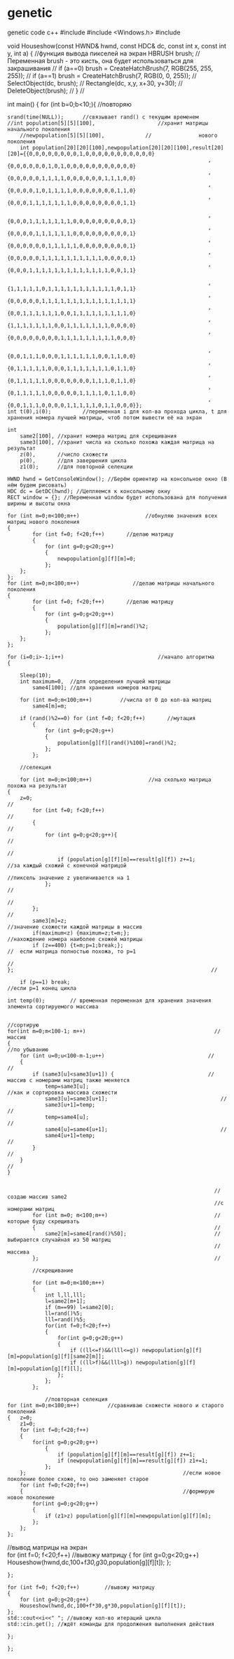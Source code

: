 # genetic
genetic code c++
#include <iostream>
#include <Windows.h>
#include <ctime>

 
void Houseshow(const HWND& hwnd, const HDC& dc, const int x, const int y, int a) {				//функция вывода пикселей на экран
	HBRUSH brush; //Переменная brush - это кисть, она будет использоваться для закрашивания		//
	if (a==0) brush = CreateHatchBrush(7, RGB(255, 255, 255));									//
	if (a==1) brush = CreateHatchBrush(7, RGB(0, 0, 255));										//
	SelectObject(dc, brush);																	//
	Rectangle(dc, x,y,  x+30,  y+30);															//
	DeleteObject(brush);																		//
}																								//

int main() {
	for (int b=0;b<10;){       //повторяю

	srand(time(NULL));      //связывает rand() с текущим временем
	//int population[5][5][100],					//хранит матрицы начального поколения
		//newpopulation[5][5][100],				//				 нового поколения
		int population[20][20][100],newpopulation[20][20][100],result[20][20]={{0,0,0,0,0,0,0,0,1,0,0,0,0,0,0,0,0,0,0,0}
																	,{0,0,0,0,0,0,1,0,1,0,0,0,0,0,0,0,0,0,0,0}
																	,{0,0,0,0,0,1,1,1,1,0,0,0,0,0,0,1,1,1,0,0}
																	,{0,0,0,0,1,0,1,1,1,1,0,0,0,0,0,0,0,1,1,0}
																	,{0,0,0,1,1,1,1,1,1,1,0,0,0,0,0,0,0,0,1,1}
																	
																	,{0,0,0,1,1,1,1,1,1,1,0,0,0,0,0,0,0,0,0,1}
																	,{0,0,0,0,1,1,1,1,1,1,0,0,0,0,0,0,0,0,0,1}
																	,{0,0,0,0,0,0,1,1,1,1,1,0,0,0,0,0,0,0,0,1}
																	,{0,0,0,0,0,1,1,1,1,1,1,1,1,1,1,0,0,0,0,1}
																	,{0,0,0,1,1,1,1,1,1,1,1,1,1,1,1,1,0,0,1,1}

																	,{1,1,1,1,1,0,1,1,1,1,1,1,1,1,1,1,1,0,1,1}
																	,{0,0,0,0,0,1,1,1,1,1,1,1,1,1,1,1,1,1,1,1}
																	,{0,0,1,1,1,1,1,1,0,0,1,1,1,1,1,1,1,1,1,0}
																	,{1,1,1,1,1,1,1,0,0,1,1,1,1,1,1,1,0,0,0,0}
																	,{0,0,0,0,0,0,0,0,1,1,1,1,1,1,1,1,1,0,0,0}

																	,{0,0,1,1,1,0,0,0,1,1,1,1,1,1,0,0,1,1,0,0}
																	,{0,1,1,1,1,1,0,0,0,1,1,1,1,1,1,1,0,1,1,0}
																	,{0,1,1,1,1,1,0,0,0,0,0,0,0,1,1,1,0,1,1,0}
																	,{0,1,1,1,1,1,0,0,0,0,0,1,1,1,1,0,1,1,0,0}
																	,{0,0,1,1,1,0,0,0,0,1,1,1,1,1,0,1,1,0,0,0}};
	int t(0),i(0);			//переменная і для кол-ва прохода цикла, t для хранения номера лучшей матрицы, чтоб потом вывести её на экран

	int 
		same2[100],	//хранит номера матриц для скрещивания
		same3[100],	//хранит числа на сколько похожа каждая матрица на результат
		z(0),		//число схожести
		p(0),		//для завершения цикла
		z1(0);		//для повторной селекции

	HWND hwnd = GetConsoleWindow(); //Берём ориентир на консольное окно (В нём будем рисовать)
	HDC dc = GetDC(hwnd); //Цепляемся к консольному окну
	RECT window = {}; //Переменная window будет использована для получения ширины и высоты окна

	for (int m=0;m<100;m++)						//обнуляю значения всех матриц нового поколения
	{
			for (int f=0; f<20;f++)       //делаю матрицу
			{
				for (int g=0;g<20;g++)
				{	
					newpopulation[g][f][m]=0;
				};
		};
	};
	for (int m=0;m<100;m++)					//делаю матрицы начального поколения
	{
			for (int f=0; f<20;f++)       //делаю матрицу
			{
				for (int g=0;g<20;g++)
				{	
					population[g][f][m]=rand()%2;
				};
		};
	};

	for (i=0;i>-1;i++)                              //начало алгоритма
	{
		
		Sleep(10);
		int maximum=0,	//для определения лучшей матрицы
			same4[100];	//для хранения номеров матриц
		
		for (int m=0;m<100;m++)			//числа от 0 до кол-ва матриц
			same4[m]=m;

		if (rand()%2==0) for (int f=0; f<20;f++)       //мутация
			{
				for (int g=0;g<20;g++)
				{	
					population[g][f][rand()%100]=rand()%2;
				};
			};

		//селекция
	
		for (int m=0;m<100;m++)                  //на сколько матрица похожа на результат
	{             
		z=0;														                               //
			for (int f=0; f<20;f++)                                      //             
			{														                                 //      
				for (int g=0;g<20;g++){                                    //
																	                                 //
					if (population[g][f][m]==result[g][f]) z+=1;             //за каждый схожий с конечной матрицой 
																	                                 //пиксель значение z увеличивается на 1
				};                                                         //                       
																	                                 //
			};													                                 //			
			same3[m]=z;												                           //значение схожести каждой матрицы в массив    						          	
			if(maximum<z) {maximum=z;t=m;};							                 //нахождение номера наиболее схожей матрицы
			if (z==400) {t=m;p=1;break;};                                //  если матрица полностью похожа, то р=1     
				                                                           //
	};                                                               //             
	
		if (p==1) break;											                         //если р=1 конец цикла							
	
	int temp(0);		// временная переменная для хранения значения элемента сортируемого массива
	
																	              //сортирую 
	for(int m=0;m<100-1; m++)										  //массив 						
	{																              //по убыванию			
		for (int u=0;u<100-m-1;u++)									//																
		{															              //			
			if (same3[u]<same3[u+1]) {								//массив с номерами матриц также меняется			
				temp=same3[u];													//как и сортировка массива схожести				
				same3[u]=same3[u+1];								    //
				same3[u+1]=temp;									      //
				temp=same4[u];										      //				
				same4[u]=same4[u+1];								    //									
				same4[u+1]=temp;									      //																													
			}														              //
		}															              //
	}
		

																	  //создаю массив same2 
																	  //с номерами матриц
			for (int m=0; m<100;m++)								  //которые буду скрещивать   
			{														  //       
				same2[m]=same4[rand()%50];							  //выбирается случайная из 50 матриц          
																	  //массива          
			};														  //                              
	  
			//скрещивание

			for (int m=0;m<100;m++)
			{
				int l,ll,lll;
				l=same2[m+1];
				if (m==99) l=same2[0];
				ll=rand()%5;
				lll=rand()%5;
				for(int f=0;f<20;f++)
				{
					for(int g=0;g<20;g++)
					{
						if ((ll<=f)&&(lll<=g)) newpopulation[g][f][m]=population[g][f][same2[m]];
						if ((ll>f)&&(lll>g)) newpopulation[g][f][m]=population[g][f][l];
					};
				};
			};

				//повторная селекция
	for (int m=0;m<100;m++)			//сравниваю схожести нового и старого поколений
	{	z=0;
		z1=0;
		for (int f=0;f<20;f++)
		{
			for(int g=0;g<20;g++)
				{
					if (population[g][f][m]==result[g][f]) z+=1;
					if (newpopulation[g][f][m]==result[g][f]) z1+=1;
				};
		};													//если новое поколение более схоже, то оно заменяет старое
		for (int f=0;f<20;f++)
		{													//формирую новое поколение 
			for(int g=0;g<20;g++)
			{
				if (z1>z) population[g][f][m]=newpopulation[g][f][m];
			};
		};
	};


//вывод матрицы на экран	
for (int f=0; f<20;f++)        //вывожу матрицу
	{
		for (int g=0;g<20;g++)
			Houseshow(hwnd,dc,100+f*30,g*30,population[g][f][t]);
	};

	};
	
	for (int f=0; f<20;f++)        //вывожу матрицу
	{
		for (int g=0;g<20;g++)
		Houseshow(hwnd,dc,100+f*30,g*30,population[g][f][t]);
	};
	std::cout<<i<<" "; //вывожу кол-во итераций цикла
	std::cin.get(); //ждёт команды для продолжения выполнения действия
	
	};

	};
	
